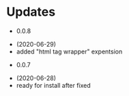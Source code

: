 # Updates

- 0.0.8

* (2020-06-29)
* added "html tag wrapper" expentsion

- 0.0.7

* (2020-06-28)
* ready for install after fixed
